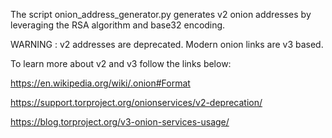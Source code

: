 The script onion_address_generator.py generates v2 onion addresses by 
leveraging the RSA algorithm and base32 encoding.

WARNING : v2 addresses are deprecated. Modern onion links are v3 based.

To learn more about v2 and v3 follow the links below:

https://en.wikipedia.org/wiki/.onion#Format

https://support.torproject.org/onionservices/v2-deprecation/

https://blog.torproject.org/v3-onion-services-usage/


